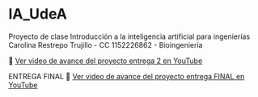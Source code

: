 # IA_UdeA
Proyecto de clase Introducción a la inteligencia artificial para ingenierías  
Carolina Restrepo Trujillo - CC 1152226862 - Bioingeniería

🎥 [Ver video de avance del proyecto entrega 2 en YouTube](https://www.youtube.com/watch?v=TlEuhq2Szz0)

ENTREGA FINAL
🎥 [Ver video de avance del proyecto entrega FINAL en YouTube](https://www.youtube.com/watch?v=MYO6t9KW92A)
